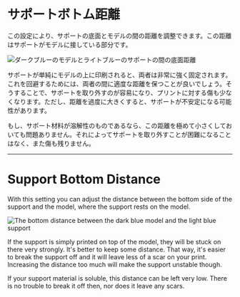 サポートボトム距離
====
この設定により、サポートの底面とモデルの間の距離を調整できます。この距離はサポートがモデルに接している部分です。

![ダークブルーのモデルとライトブルーのサポートの間の底面距離](../images/support_top_bottom_distance.svg)

サポートが単純にモデルの上に印刷されると、両者は非常に強く固定されます。これを回避するためには、両者の間に適度な距離を保つことが良いでしょう。そうすることで、サポートを取り外すのが容易になり、プリントに対する傷も少なくなります。ただし、距離を過度に大きくすると、サポートが不安定になる可能性があります。

もし、サポート材料が溶解性のものであるなら、この距離を極めて小さくしておいても問題ありません。それによってサポートを取り外すことが困難になることはなく、また傷も残りません。

---

Support Bottom Distance
====
With this setting you can adjust the distance between the bottom side of the support and the model, where the support rests on the model.

![The bottom distance between the dark blue model and the light blue support](../images/support_top_bottom_distance.svg)

If the support is simply printed on top of the model, they will be stuck on there very strongly. It's better to keep some distance. That way, it's easier to break the support off and it will leave less of a scar on your print. Increasing the distance too much will make the support unstable though.

If your support material is soluble, this distance can be left very low. There is no trouble to break it off then, nor does it leave any scars.